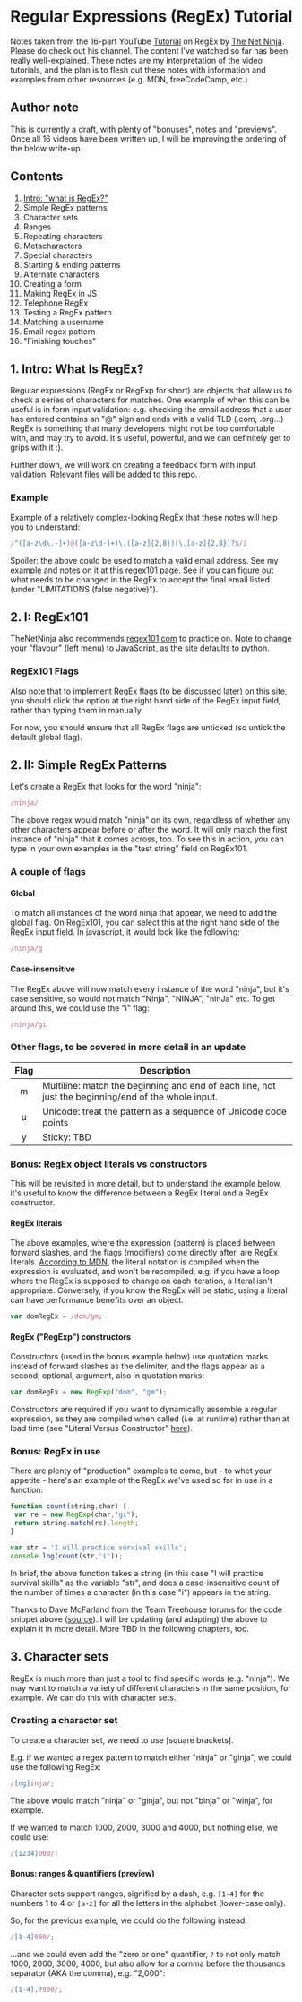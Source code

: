 # Regular Expressions (RegEx) Tutorial
Notes taken from the 16-part YouTube [Tutorial](https://www.youtube.com/playlist?list=PL4cUxeGkcC9g6m_6Sld9Q4jzqdqHd2HiD) on RegEx by [The Net Ninja](https://www.youtube.com/channel/UCW5YeuERMmlnqo4oq8vwUpg). Please do check out his channel. The content I've watched so far has been really well-explained.
These notes are my interpretation of the video tutorials, and the plan is to flesh out these notes with information and examples from other resources (e.g. MDN, freeCodeCamp, etc.)

## Author note
This is currently a draft, with plenty of "bonuses", notes and "previews". Once all 16 videos have been written up, I will be improving the ordering of the below write-up.

## Contents
1. [Intro: "what is RegEx?"](1.-Intro:-What-Is-RegEx?)
2. Simple RegEx patterns
3. Character sets
4. Ranges
5. Repeating characters
6. Metacharacters
7. Special characters
8. Starting & ending patterns
9. Alternate characters
10. Creating a form
11. Making RegEx in JS
12. Telephone RegEx
13. Testing a RegEx pattern
14. Matching a username
15. Email regex pattern
16. "Finishing touches"


## 1. Intro: What Is RegEx?
Regular expressions (RegEx or RegExp for short) are objects that allow us to check a series of characters for matches. One example of when this can be useful is in form input validation: e.g. checking the email address that a user has entered contains an "@" sign and ends with a valid TLD (.com, .org...)
RegEx is something that many developers might not be too comfortable with, and may try to avoid. It's useful, powerful, and we can definitely get to grips with it :).

Further down, we will work on creating a feedback form with input validation. Relevant files will be added to this repo.

### Example
Example of a relatively complex-looking RegEx that these notes will help you to understand:
```javascript
/^([a-z\d\.-]+)@([a-z\d-]+)\.([a-z]{2,8})(\.[a-z]{2,8})?$/i
```
Spoiler: the above could be used to match a valid email address. See my example and notes on it at [this regex101 page](https://regex101.com/r/9FwTS7/3). See if you can figure out what needs to be changed in the RegEx to accept the final email listed (under "LIMITATIONS (false negative)").


## 2. I: RegEx101
TheNetNinja also recommends [regex101.com](https://regex101.com) to practice on. Note to change your "flavour" (left menu) to JavaScript, as the site defaults to python.

### RegEx101 Flags
Also note that to implement RegEx flags (to be discussed later) on this site, you should click the option at the right hand side of the RegEx input field, rather than typing them in manually. 

For now, you should ensure that all RegEx flags are unticked (so untick the default global flag).

## 2. II: Simple RegEx Patterns
Let's create a RegEx that looks for the word "ninja":
```javascript
/ninja/
```
The above regex would match "ninja" on its own, regardless of whether any other characters appear before or after the word. It will only match the first instance of "ninja" that it comes across, too. To see this in action, you can type in your own examples in the "test string" field on RegEx101.

### A couple of flags
#### Global
To match all instances of the word ninja that appear, we need to add the global flag. On RegEx101, you can select this at the right hand side of the RegEx input field. In javascript, it would look like the following: 
```javascript
/ninja/g
```

#### Case-insensitive
The RegEx above will now match every instance of the word "ninja", but it's case sensitive, so would not match "Ninja", "NINJA", "ninJa" etc. To get around this, we could use the "i" flag:
```javascript
/ninja/gi
```

### Other flags, to be covered in more detail in an update
| Flag | Description                     |
|:----:| ------------------------------- |
| m    | Multiline: match the beginning and end of each line, not just the beginning/end of the whole input. |
| u    | Unicode: treat the pattern as a sequence of Unicode code points |
| y    | Sticky: TBD |

### Bonus: RegEx object literals vs constructors
This will be revisited in more detail, but to understand the example below, it's useful to know the difference between a RegEx literal and a RegEx constructor.

#### RegEx literals
The above examples, where the expression (pattern) is placed between forward slashes, and the flags (modifiers) come directly after, are RegEx literals. [According to MDN](https://developer.mozilla.org/en-US/docs/Web/JavaScript/Reference/Global_Objects/RegExp), the literal notation is compiled when the expression is evaluated, and won't be recompiled, e.g.  if you have a loop where the RegEx is supposed to change on each iteration, a literal isn't appropriate. Conversely, if you know the RegEx will be static, using a literal can have performance benefits over an object.
```javascript
var domRegEx = /dom/gm;
```

#### RegEx ("RegExp") constructors
Constructors (used in the bonus example below) use quotation marks instead of forward slashes as the delimiter, and the flags appear as a second, optional, argument, also in quotation marks:
```javascript
var domRegEx = new RegExp("dom", "gm");
```
Constructors are required if you want to dynamically assemble a regular expression, as they are compiled when called (i.e. at runtime) rather than at load time (see "Literal Versus Constructor" [here](https://www.safaribooksonline.com/library/view/speaking-javascript/9781449365028/ch19.html)).


### Bonus: RegEx in use
There are plenty of "production" examples to come, but - to whet your appetite - here's an example of the RegEx we've used so far in use in a function:
```javascript
function count(string,char) {
 var re = new RegExp(char,"gi");
 return string.match(re).length;
}

var str = 'I will practice survival skills';
console.log(count(str,'i'));
```
In brief, the above function takes a string (in this case "I will practice survival skills" as the variable "str", and does a case-insensitive count of the number of times a character (in this case "i") appears in the string.

Thanks to Dave McFarland from the Team Treehouse forums for the code snippet above ([source](https://teamtreehouse.com/community/how-to-count-the-number-of-times-a-specific-character-appears-in-a-string)).
I will be updating (and adapting) the above to explain it in more detail. More TBD in the following chapters, too.


## 3. Character sets
RegEx is much more than just a tool to find specific words (e.g. "ninja"). We may want to match a variety of different characters in the same position, for example. We can do this with character sets.

### Creating a character set
To create a character set, we need to use \[square brackets].

E.g. if we wanted a regex pattern to match either "ninja" or "ginja", we could use the following RegEx:
```javascript
/[ng]inja/;
```
The above would match "ninja" or "ginja", but not "binja" or "winja", for example.

If we wanted to match 1000, 2000, 3000 and 4000, but nothing else, we could use:
```javascript
/[1234]000/;
```

#### Bonus: ranges & quantifiers (preview)
Character sets support ranges, signified by a dash, e.g. ```[1-4]``` for the numbers 1 to 4 or ```[a-z]``` for all the letters in the alphabet (lower-case only).

So, for the previous example, we could do the following instead:
```javascript
/[1-4]000/;
```

...and we could even add the "zero or one" quantifier, ```?``` to not only match 1000, 2000, 3000, 4000, but also allow for a comma before the thousands separator (AKA the comma), e.g. "2,000":
```javascript
/[1-4],?000/;
```

